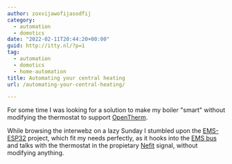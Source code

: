 ```yaml
---
author: zoxvijawofijasodfij
category:
  - automation
  - domotics
date: "2022-02-11T20:44:20+00:00"
guid: http://itty.nl/?p=1
tag:
  - automation
  - domotics
  - home-automation
title: Automating your central heating
url: /automating-your-central-heating/

---
```

For some time I was looking for a solution to make my boiler "smart" without modifying the thermostat to support [OpenTherm](https://nl.wikipedia.org/wiki/OpenTherm).

While browsing the interwebz on a lazy Sunday I stumbled upon the [EMS-ESP32](https://github.com/emsesp/EMS-ESP32) project, which fit my needs perfectly, as it hooks into the [EMS bus](https://bbqkees-electronics.nl/how-does-it-work/) and talks with the thermostat in the propietary [Nefit](https://www.nefit-bosch.nl/) signal, without modifying anything.
